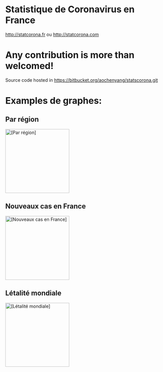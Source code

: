 # Statistique de Coronavirus en France
<http://statcorona.fr> ou <http://statcorona.com> 

# Any contribution is more than welcomed!
Source code hosted in <https://bitbucket.org/aochenyang/statscorona.git>

# Examples de graphes:
## Par région
<img src="https://i.imgur.com/Bfpz0Gx.png" alt="[Par région]" width="200"/>


## Nouveaux cas en France
<img src="https://i.imgur.com/B0hUBg9.png" alt="[Nouveaux cas en France]" width="200"/>


## Létalité mondiale
<img src="https://i.imgur.com/06rMdFz.png" alt="[Létalité mondiale]" width="200"/>

